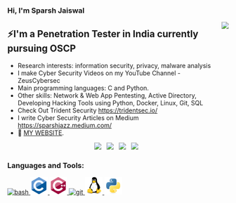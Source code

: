 ### Hi, I'm Sparsh Jaiswal

<img align="right" src="https://octodex.github.com/images/grim-repo.jpg" height="250">

## ⚡I'm a Penetration Tester in India currently pursuing OSCP

* Research interests: information security, privacy, malware analysis
* I make Cyber Security Videos on my YouTube Channel - ZeusCybersec
* Main programming languages: C and Python.
* Other skills: Network & Web App Pentesting, Active Directory, Developing Hacking Tools using Python, Docker, Linux, Git, SQL
* Check Out Trident Security https://tridentsec.io/
* I write Cyber Security Articles on Medium https://sparshjazz.medium.com/
* 🔗 [MY WEBSITE](https://sparshjazz.medium.com/z-e-u-s-c-y-b-e-r-s-e-c-5e6815cebd89).

<p align="center">
    <a href="mailto:cristianmsbr@gmail.com"><img height="35" src="README.md/gmail_logo.svg"></a>&nbsp;&nbsp;
    <a href="https://linkedin.com/in/crhenr"><img height="35" src="imgs/linkedin_logo.svg"></a>&nbsp;&nbsp;
    <a href="https://medium.com/@crhenr"><img height="35" src="imgs/medium_logo.svg"></a>&nbsp;&nbsp;
    <a href="https://twitter.com/crhenr"><img height="35" src="imgs/twitter_logo.svg"></a>&nbsp;&nbsp;
</p>

<h3 align="left">Languages and Tools:</h3>
<p align="left"> <a href="https://www.gnu.org/software/bash/" target="_blank"> <img src="https://www.vectorlogo.zone/logos/gnu_bash/gnu_bash-icon.svg" alt="bash" width="40" height="40"/> </a> <a href="https://www.cprogramming.com/" target="_blank"> <img src="https://raw.githubusercontent.com/devicons/devicon/master/icons/c/c-original.svg" alt="c" width="40" height="40"/> </a> <a href="https://www.w3schools.com/cpp/" target="_blank"> <img src="https://raw.githubusercontent.com/devicons/devicon/master/icons/cplusplus/cplusplus-original.svg" alt="cplusplus" width="40" height="40"/> </a> <a href="https://git-scm.com/" target="_blank"> <img src="https://www.vectorlogo.zone/logos/git-scm/git-scm-icon.svg" alt="git" width="40" height="40"/> </a> <a href="https://www.linux.org/" target="_blank"> <img src="https://raw.githubusercontent.com/devicons/devicon/master/icons/linux/linux-original.svg" alt="linux" width="40" height="40"/> </a> <a href="https://www.python.org" target="_blank"> <img src="https://raw.githubusercontent.com/devicons/devicon/master/icons/python/python-original.svg" alt="python" width="40" height="40"/> </a> </p>
